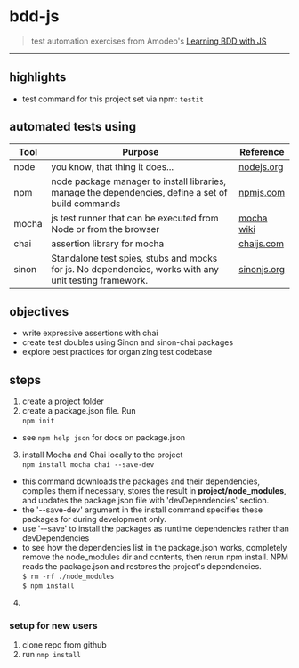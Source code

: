 # bdd-js
> test automation exercises from Amodeo's [Learning BDD with JS][1]  

____

## highlights
- test command for this project set via npm: `testit`

## automated tests using

Tool | Purpose | Reference
-----|------|----------------
node | you know, that thing it does... | [nodejs.org][2]
npm | node package manager to install libraries, manage the dependencies, define a set of build commands | [npmjs.com][6]
mocha | js test runner that can be executed from Node or from the browser | [mocha wiki][3]
chai | assertion library for mocha | [chaijs.com][4]
sinon | Standalone test spies, stubs and mocks for js. No dependencies, works with any unit testing framework. | [sinonjs.org][5]

## objectives
- write expressive assertions with chai
- create test doubles using Sinon and sinon-chai packages
- explore best practices for organizing test codebase


## steps  
1. create a project folder
2. create a package.json file. Run  
`npm init`  
  - see `npm help json` for docs on package.json
3. install Mocha and Chai locally to the project  
`npm install mocha chai --save-dev`  
  - this command downloads the packages and their dependencies, compiles them if necessary, stores the result in **project/node_modules**, and updates the package.json file with 'devDependencies' section.
  - the '--save-dev' argument in the install command specifies these packages for during development only.
  - use '--save' to install the packages as runtime dependencies rather than devDependencies
  - to see how the dependencies list in the package.json works, completely remove the node_modules dir and contents, then rerun npm install.  NPM reads the package.json and restores the project's dependencies.  
`$ rm -rf ./node_modules`  
`$ npm install`  
4.


### setup for new users
1. clone repo from github
2. run `nmp install`


[1]:https://www.amazon.com/Learning-Behavior-driven-Development-JavaScript-Enrique/dp/1784392642
[2]:https://nodejs.org/en/
[3]:https://github.com/mochajs/mocha/wiki
[4]:http://chaijs.com/
[5]:http://sinonjs.org/
[6]:https://www.npmjs.com/
